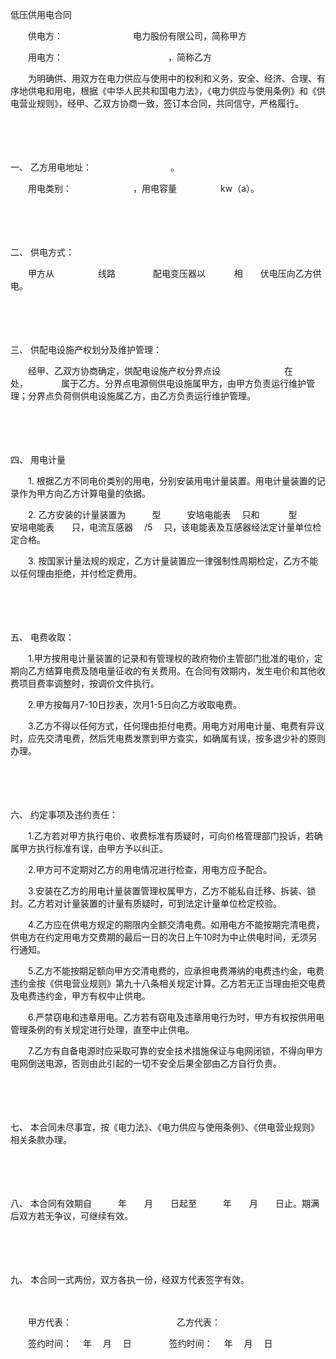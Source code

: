 



低压供用电合同



 

　　供电方：　　　　　　　　电力股份有限公司，简称甲方

　　用电方：　　　　　　　　　　　　，简称乙方　　

　　为明确供、用双方在电力供应与使用中的权利和义务，安全、经济、合理、有序地供电和用电，根据《中华人民共和国电力法》，《电力供应与使用条例》和《供电营业规则》，经甲、乙双方协商一致，签订本合同，共同信守，严格履行。

　　

　　

一、
乙方用电地址：　　　　　　　　　。

　　用电类别：　　　　　　　，用电容量　　　　　kw（a）。

　　

　　

二、
供电方式：

　　甲方从　　　　　线路　　　　 配电变压器以　　　 相　　伏电压向乙方供电。

　　

　　

三、
供配电设施产权划分及维护管理：

　　经甲、乙双方协商确定，供配电设施产权分界点设　　　　　　　 在　　　　　 处，　　　　 属于乙方。分界点电源侧供电设施属甲方，由甲方负责运行维护管理；分界点负荷侧供电设施属乙方，由乙方负责运行维护管理。

　　

　　

四、
用电计量

　　1. 根据乙方不同电价类别的用电，分别安装用电计量装置。用电计量装置的记录作为甲方向乙方计算电量的依据。

　　2. 乙方安装的计量装置为　　　型　　　安培电能表　 只和　　　 型　　　　安培电能表　　只，电流互感器　 /5　 只，该电能表及互感器经法定计量单位检定合格。

　　3. 按国家计量法规的规定，乙方计量装置应一律强制性周期检定，乙方不能以任何理由拒绝，并付检定费用。

　　

　　

五、
电费收取：

　　1.甲方按用电计量装置的记录和有管理权的政府物价主管部门批准的电价，定期向乙方结算电费及随电量征收的有关费用。在合同有效期内，发生电价和其他收费项目费率调整时，按调价文件执行。

　　2.甲方按每月7-10日抄表，次月1-5日向乙方收取电费。

　　3.乙方不得以任何方式，任何理由拒付电费。用电方对用电计量、电费有异议时，应先交清电费，然后凭电费发票到甲方查实，如确属有误，按多退少补的原则办理。

　　

　　

六、
约定事项及违约责任：

　　1.乙方若对甲方执行电价、收费标准有质疑时，可向价格管理部门投诉，若确属甲方执行标准有误，由甲方予以纠正。

　　2.甲方可不定期对乙方的用电情况进行检查，用电方应予配合。

　　3.安装在乙方的用电计量装置管理权属甲方，乙方不能私自迁移、拆装、锁封。乙方若对计量装置的计量有质疑时，可到法定计量单位检定校验。

　　4.乙方应在供电方规定的期限内全额交清电费。如用电方不能按期完清电费，供电方在约定用电方交费期的最后一日的次日上午10时为中止供电时间，无须另行通知。

　　5.乙方不能按期足额向甲方交清电费的，应承担电费滞纳的电费违约金，电费违约金按《供电营业规则》第九十八条相关规定计算。乙方若无正当理由拒交电费及电费违约金，甲方有权中止供电。

　　6.严禁窃电和违章用电。乙方若有窃电及违章用电行为时，甲方有权按供用电管理条例的有关规定进行处理，直至中止供电。

　　7.乙方有自备电源时应采取可靠的安全技术措施保证与电网闭锁，不得向甲方电网倒送电源，否则由此引起的一切不安全后果全部由乙方自行负责。

　　

　　

七、
本合同未尽事宜，按《电力法》、《电力供应与使用条例》、《供电营业规则》相关条款办理。

　　

　　

八、
本合同有效期自　　　年　　月　　日起至　　　年　　月　　日止。期满后双方若无争议，可继续有效。

　　

　　

九、
本合同一式两份，双方各执一份，经双方代表签字有效。　　

　　

　　甲方代表：　　　　　　　　　　　　乙方代表：

　　签约时间：　 年　 月　 日　　　　 签约时间：　 年　 月　 日